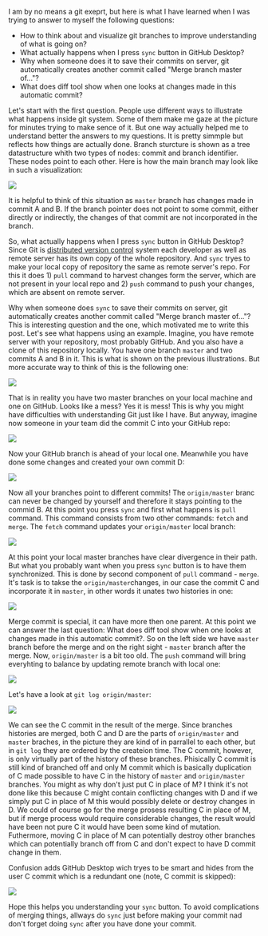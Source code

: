 I am by no means a git exeprt, but here is what I have learned when I was trying to answer to myself the following questions:
* How to think about and visualize git branches to improve understanding of what is going on?
* What actually happens when I press `sync` button in GitHub Desktop?
* Why when someone does it to save their commits on server, git automatically creates another commit called "Merge branch master of..."?
* What does diff tool show when one looks at changes made in this automatic commit?

Let's start with the first question. People use different ways to illustrate what happens inside git system. Some of them make me gaze at the picture for minutes trying to make sence of it. But one way actually helped me to understand better the answers to my questions. It is pretty simmple but reflects how things are actually done. Branch sturcture is shown as a tree datastructure whith two types of nodes: commit and branch identifier. These nodes point to each other. Here is how the main branch may look like in such a visualization:

![](http://puu.sh/pUNz5/4568efc60c.png)

It is helpful to think of this situation as `master` branch has changes made in commit A and B. If the branch pointer does not point to some commit, either directly or indirectly, the changes of that commit are not incorporated in the branch.

So, what actually happens when I press `sync` button in GitHub Desktop? Since Git is [distributed version control](https://en.wikipedia.org/wiki/Distributed_version_control) system each developer as well as remote server has its own copy of the whole repository. And `sync` tryes to make your local copy of repository the same as remote server's repo. For this it does 1) `pull` command to harvest changes form the server, which are not present in your local repo and 2) `push` command to push your changes, which are absent on remote server.  

Why when someone does `sync` to save their commits on server, git automatically creates another commit called "Merge branch master of..."? This is interesting question and the one, which motivated me to write this post. Let's see what happens using an example. Imagine, you have remote server with your repository, most probably GitHub. And you also have a clone of this repository locally. You have one branch `master` and two commits A and B in it. This is what is shown on the previous illustrations. But more accurate way to think of this is the following one:

![](http://puu.sh/pVXIZ/62a65c98a4.png)

That is in reality you have two master branches on your local machine and one on GitHub. Looks like a mess? Yes it is mess! This is why you might have difficulties with understanding Git just like I have. But anyway, imagine now someone in your team did the commit C into your GitHub repo:

![](http://puu.sh/pVY9N/e1d6dcd2ef.png)

Now your GitHub branch is ahead of your local one. Meanwhile you have done some changes and created your own commit D:

![](http://puu.sh/pVYxA/3c05a2006f.png)

Now all your branches point to different commits! The `origin/master` branc can never be changed by yourself and therefore it stays pointing to the commid B. At this point you press `sync` and first what happens is `pull` command. This command consists from two other commands: `fetch` and `merge`. The `fetch` command updates your `origin/master` local branch:

![](http://puu.sh/pVZ3U/227acd1b64.png)

At this point your local master branches have clear divergence in their path. But what you probably want when you press `sync` button is to have them synchronized. This is done by second component of `pull` command - `merge`. It's task is to takse the `origin/master`changes, in our case the commit C and incorporate it in `master`, in other words it unates two histories in one:

![](http://puu.sh/pWzVO/8356ee9c5c.png)

Merge commit is special, it can have more then one parent. At this point we can answer the last question: What does diff tool show when one looks at changes made in this automatic commit?. So on the left side we have `master` branch before the merge and on the right sight - `master` branch after the merge. Now, `origin/master` is a bit too old. The `push` command will bring everyhting to balance by updating remote branch with local one:  

![](http://puu.sh/pWGj0/adf4343a67.png)

Let's have a look at `git log origin/master`:

![](http://puu.sh/pWARx/9f7ffd2b3a.png)

We can see the C commit in the result of the merge. Since branches histories are merged, both C and D are the parts of `origin/master` and `master` braches, in the picture they are kind of in parrallel to each other, but in `git log` they are ordered by the createion time. The C commit, however, is only virtually part of the history of these branches. Phisically C commit is still kind of branched off and only M commit which is basically duplication of C made possible to have C in the history of `master` and `origin/master` branches. You might as why don't just put C in place of M? I think it's not done like this because C might contain conflicting changes with D and if we simply put C in place of M this would possibly delete  or destroy changes in D. We could of course go for the merge prosess resulting C in place of M, but if merge process would require considerable changes, the result would have been not pure C it would have been some kind of mutation. Futhermore, moving C in place of M can potentially destroy other branches which can potentially branch off from C and don't expect to have D commit change in them. 

Confusion adds GitHub Desktop wich tryes to be smart and hides from the user C commit which is  a redundant one (note, C commit is skipped):

![](http://puu.sh/pWB1O/e454f2cd02.png)

Hope this helps you understanding your `sync` button. To avoid complications of merging things, allways do `sync` just before making your commit nad don't forget doing `sync` after you have done your commit.
